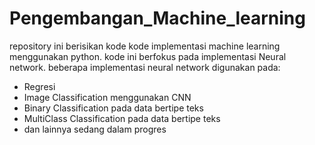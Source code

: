 # Pengembangan_Machine_learning

repository ini berisikan kode kode implementasi machine learning menggunakan python. kode ini berfokus pada implementasi Neural network.
beberapa implementasi neural network digunakan pada:
  * Regresi
  * Image Classification menggunakan CNN
  * Binary Classification pada data bertipe teks
  * MultiClass Classification pada data bertipe teks
  * dan lainnya sedang dalam progres

